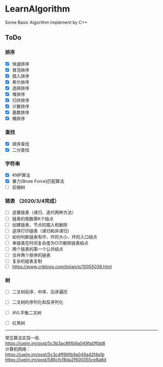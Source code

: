 # LearnAlgorithm
Some Basic Algorithm Implement by C++

## ToDo

### 排序 

- [x] 快速排序
- [x] 冒泡排序
- [x] 插入排序
- [x] 希尔排序
- [x] 选择排序
- [x] 堆排序
- [x] 归并排序
- [x] 计数排序
- [x] 基数排序
- [x] 桶排序

### 查找

- [x] 顺序查找
- [x] 二分查找

### 字符串

- [x] KMP算法
- [x] 暴力(Brute Force)匹配算法
- [ ] 前缀树 

### 链表 （2020/3/4完成）

- [ ] 逆置链表（递归、迭代两种方法）
- [ ] 链表的倒数第K个结点
- [ ] 创建链表，节点的插入和删除
- [ ] 逆序打印链表（递归和非递归）
- [ ] 如何判断链表有环、环的大小、环的入口结点
- [ ] 单链表在时间复杂度为O(1)删除链表结点
- [ ] 两个链表的第一个公共结点
- [ ] 合并两个排序的链表
- [ ] 复杂的链表复制
- [ ] https://www.cnblogs.com/tojian/p/10055036.html

### 树

- [ ] 二叉树前序、中序、后序遍历
- [ ] 二叉树的序列化和反序列化
- [ ] AVL平衡二叉树
- [ ] 红黑树





-------------------------------------------------

常见算法实现一些.    
https://juejin.im/post/5c3b3ac86fb9a049fa0ffdd8     
计算机网络：  
https://juejin.im/post/5c3c4ff66fb9a049a42f4a1b  
https://juejin.im/post/586cfcf8da2f600055ce8a8d  



